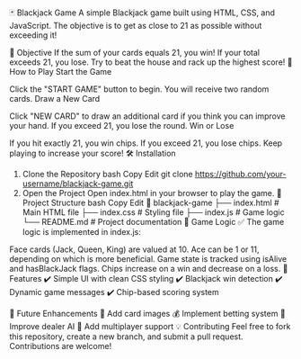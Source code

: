 🃏 Blackjack Game
A simple Blackjack game built using HTML, CSS, and JavaScript. The objective is to get as close to 21 as possible without exceeding it!

🎯 Objective
If the sum of your cards equals 21, you win!
If your total exceeds 21, you lose.
Try to beat the house and rack up the highest score!
🚀 How to Play
Start the Game

Click the "START GAME" button to begin.
You will receive two random cards.
Draw a New Card

Click "NEW CARD" to draw an additional card if you think you can improve your hand.
If you exceed 21, you lose the round.
Win or Lose

If you hit exactly 21, you win chips.
If you exceed 21, you lose chips.
Keep playing to increase your score!
🛠️ Installation
1. Clone the Repository
bash
Copy
Edit
git clone https://github.com/your-username/blackjack-game.git
2. Open the Project
Open index.html in your browser to play the game.
📁 Project Structure
bash
Copy
Edit
📂 blackjack-game
├── index.html      # Main HTML file
├── index.css       # Styling file
├── index.js        # Game logic
└── README.md       # Project documentation
🧠 Game Logic
✅ The game logic is implemented in index.js:

Face cards (Jack, Queen, King) are valued at 10.
Ace can be 1 or 11, depending on which is more beneficial.
Game state is tracked using isAlive and hasBlackJack flags.
Chips increase on a win and decrease on a loss.
🌟 Features
✔️ Simple UI with clean CSS styling
✔️ Blackjack win detection
✔️ Dynamic game messages
✔️ Chip-based scoring system

🚧 Future Enhancements
🎴 Add card images
💰 Implement betting system
🧠 Improve dealer AI
👥 Add multiplayer support
💡 Contributing
Feel free to fork this repository, create a new branch, and submit a pull request. Contributions are welcome!

